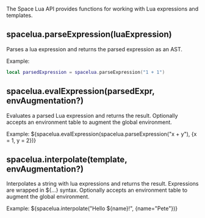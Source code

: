 The Space Lua API provides functions for working with Lua expressions and templates.

## spacelua.parseExpression(luaExpression)
Parses a lua expression and returns the parsed expression as an AST.

Example:
```lua
local parsedExpression = spacelua.parseExpression("1 + 1")
```

## spacelua.evalExpression(parsedExpr, envAugmentation?)
Evaluates a parsed Lua expression and returns the result. Optionally accepts an environment table to augment the global environment.

Example:
${spacelua.evalExpression(spacelua.parseExpression("x + y"), {x = 1, y = 2})}

## spacelua.interpolate(template, envAugmentation?)
Interpolates a string with lua expressions and returns the result. Expressions are wrapped in ${...} syntax. Optionally accepts an environment table to augment the global environment.

Example:
${spacelua.interpolate("Hello ${name}!", {name="Pete"})}
